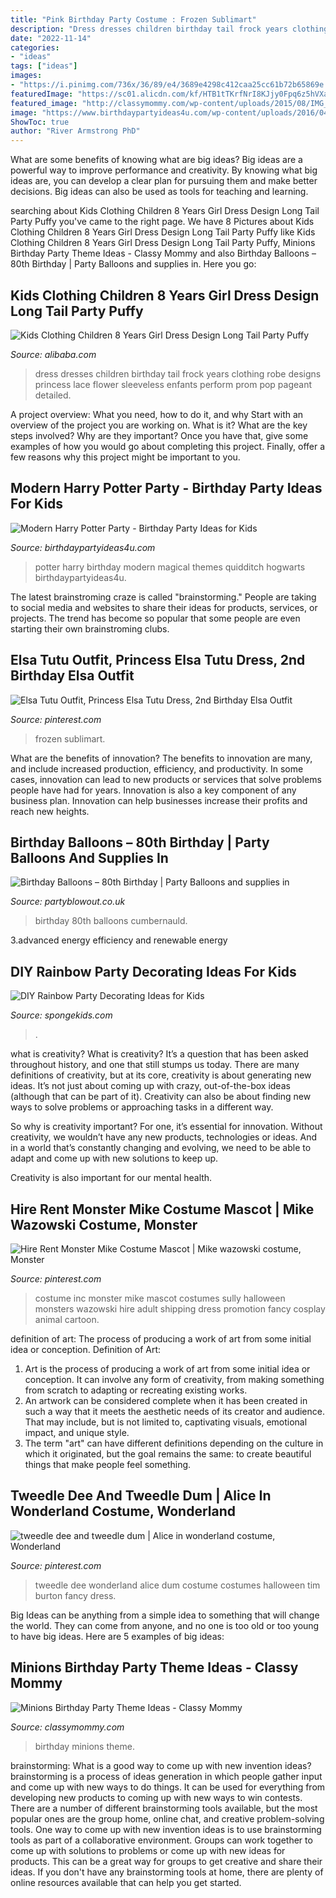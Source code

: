 ```yaml
---
title: "Pink Birthday Party Costume : Frozen Sublimart"
description: "Dress dresses children birthday tail frock years clothing robe designs princess lace flower sleeveless enfants perform prom pop pageant detailed"
date: "2022-11-14"
categories:
- "ideas"
tags: ["ideas"]
images:
- "https://i.pinimg.com/736x/36/89/e4/3689e4298c412caa25cc61b72b65869e.jpg"
featuredImage: "https://sc01.alicdn.com/kf/HTB1tTKrfNrI8KJjy0Fpq6z5hVXaC/231513130/HTB1tTKrfNrI8KJjy0Fpq6z5hVXaC.jpg"
featured_image: "http://classymommy.com/wp-content/uploads/2015/08/IMG_0598.jpg"
image: "https://www.birthdaypartyideas4u.com/wp-content/uploads/2016/04/Modern-Harry-Potter-Party-Hogwarts-Quidditch-Party-Ideas-550x785.jpg"
ShowToc: true
author: "River Armstrong PhD"
---
```



What are some benefits of knowing what are big ideas?
Big ideas are a powerful way to improve performance and creativity. By knowing what big ideas are, you can develop a clear plan for pursuing them and make better decisions. Big ideas can also be used as tools for teaching and learning.

	

		
searching about Kids Clothing Children 8 Years Girl Dress Design Long Tail Party Puffy you've came to the right page. We have 8 Pictures about Kids Clothing Children 8 Years Girl Dress Design Long Tail Party Puffy like Kids Clothing Children 8 Years Girl Dress Design Long Tail Party Puffy, Minions Birthday Party Theme Ideas - Classy Mommy and also Birthday Balloons – 80th Birthday | Party Balloons and supplies in. Here you go:
		
    
## Kids Clothing Children 8 Years Girl Dress Design Long Tail Party Puffy

<img loading=lazy src="https://sc01.alicdn.com/kf/HTB1tTKrfNrI8KJjy0Fpq6z5hVXaC/231513130/HTB1tTKrfNrI8KJjy0Fpq6z5hVXaC.jpg" onerror="this.onerror=null;this.src='https://tse2.mm.bing.net/th?id=OIP.mxpA3s0NMjfs6kBbu8aabQHaJ4&amp;pid=15.1';" alt="Kids Clothing Children 8 Years Girl Dress Design Long Tail Party Puffy">

_Source: alibaba.com_

>dress dresses children birthday tail frock years clothing robe designs princess lace flower sleeveless enfants perform prom pop pageant detailed. 

	

A project overview: What you need, how to do it, and why
Start with an overview of the project you are working on. What is it? What are the key steps involved? Why are they important? Once you have that, give some examples of how you would go about completing this project. Finally, offer a few reasons why this project might be important to you.

    
## Modern Harry Potter Party - Birthday Party Ideas For Kids

<img loading=lazy src="https://www.birthdaypartyideas4u.com/wp-content/uploads/2016/04/Modern-Harry-Potter-Party-Hogwarts-Quidditch-Party-Ideas-550x785.jpg" onerror="this.onerror=null;this.src='https://tse3.mm.bing.net/th?id=OIP.yEG2Jny7Kd7CrQmdBlmTCQHaKk&amp;pid=15.1';" alt="Modern Harry Potter Party - Birthday Party Ideas for Kids">

_Source: birthdaypartyideas4u.com_

>potter harry birthday modern magical themes quidditch hogwarts birthdaypartyideas4u. 

	

The latest brainstroming craze is called "brainstorming." People are taking to social media and websites to share their ideas for products, services, or projects. The trend has become so popular that some people are even starting their own brainstroming clubs.

    
## Elsa Tutu Outfit, Princess Elsa Tutu Dress, 2nd Birthday Elsa Outfit

<img loading=lazy src="https://i.pinimg.com/736x/36/89/e4/3689e4298c412caa25cc61b72b65869e.jpg" onerror="this.onerror=null;this.src='https://tse1.mm.bing.net/th?id=OIP.4Q66XKz3eMt4SsSccdnhWQHaJ4&amp;pid=15.1';" alt="Elsa Tutu Outfit, Princess Elsa Tutu Dress, 2nd Birthday Elsa Outfit">

_Source: pinterest.com_

>frozen sublimart. 

	

What are the benefits of innovation?
The benefits to innovation are many, and include increased production, efficiency, and productivity. In some cases, innovation can lead to new products or services that solve problems people have had for years. Innovation is also a key component of any business plan. Innovation can help businesses increase their profits and reach new heights.

    
## Birthday Balloons – 80th Birthday | Party Balloons And Supplies In

<img loading=lazy src="http://www.partyblowout.co.uk/wp-content/gallery/80th-birthday-1/2016-06-11-17.52.57-1.jpg" onerror="this.onerror=null;this.src='https://tse3.mm.bing.net/th?id=OIP.2XH-E9yEJnJ4DpYh7koEaAAAAA&amp;pid=15.1';" alt="Birthday Balloons – 80th Birthday | Party Balloons and supplies in">

_Source: partyblowout.co.uk_

>birthday 80th balloons cumbernauld. 

	

3.advanced energy efficiency and renewable energy

    
## DIY Rainbow Party Decorating Ideas For Kids

<img loading=lazy src="https://spongekids.com/wp-content/uploads/2014/11/diy-rainbow-party-decorating-ideas/5-rainbow-table-decor.jpg" onerror="this.onerror=null;this.src='https://tse1.mm.bing.net/th?id=OIP.nMuxdESfSZj1uaUReL2v-AHaLI&amp;pid=15.1';" alt="DIY Rainbow Party Decorating Ideas for Kids">

_Source: spongekids.com_

>. 

	

what is creativity?
What is creativity? It’s a question that has been asked throughout history, and one that still stumps us today. There are many definitions of creativity, but at its core, creativity is about generating new ideas.
It’s not just about coming up with crazy, out-of-the-box ideas (although that can be part of it). Creativity can also be about finding new ways to solve problems or approaching tasks in a different way.

So why is creativity important? For one, it’s essential for innovation. Without creativity, we wouldn’t have any new products, technologies or ideas. And in a world that’s constantly changing and evolving, we need to be able to adapt and come up with new solutions to keep up.

Creativity is also important for our mental health.

    
## Hire Rent Monster Mike Costume Mascot | Mike Wazowski Costume, Monster

<img loading=lazy src="https://i.pinimg.com/736x/64/57/fb/6457fb8d178baa9191f9a652d30bc3fb--mike-from-monsters-inc-costume-hire.jpg" onerror="this.onerror=null;this.src='https://tse3.mm.bing.net/th?id=OIP.1g-umrObaTfE8ts7pPlAlQHaJ6&amp;pid=15.1';" alt="Hire Rent Monster Mike Costume Mascot | Mike wazowski costume, Monster">

_Source: pinterest.com_

>costume inc monster mike mascot costumes sully halloween monsters wazowski hire adult shipping dress promotion fancy cosplay animal cartoon. 

	

definition of art: The process of producing a work of art from some initial idea or conception.
Definition of Art:
1. Art is the process of producing a work of art from some initial idea or conception. It can involve any form of creativity, from making something from scratch to adapting or recreating existing works.
2. An artwork can be considered complete when it has been created in such a way that it meets the aesthetic needs of its creator and audience. That may include, but is not limited to, captivating visuals, emotional impact, and unique style.
3. The term "art" can have different definitions depending on the culture in which it originated, but the goal remains the same: to create beautiful things that make people feel something.

    
## Tweedle Dee And Tweedle Dum | Alice In Wonderland Costume, Wonderland

<img loading=lazy src="https://i.pinimg.com/736x/87/79/ba/8779bab79a8c562be96a596a07b8f7d0--halloween-costume-ideas-halloween-party.jpg" onerror="this.onerror=null;this.src='https://tse4.mm.bing.net/th?id=OIP.kYxWjCGzrLtSSm73jeNLAwHaJ3&amp;pid=15.1';" alt="tweedle dee and tweedle dum | Alice in wonderland costume, Wonderland">

_Source: pinterest.com_

>tweedle dee wonderland alice dum costume costumes halloween tim burton fancy dress. 

	

Big Ideas can be anything from a simple idea to something that will change the world. They can come from anyone, and no one is too old or too young to have big ideas. Here are 5 examples of big ideas: 

    
## Minions Birthday Party Theme Ideas - Classy Mommy

<img loading=lazy src="http://classymommy.com/wp-content/uploads/2015/08/IMG_0598.jpg" onerror="this.onerror=null;this.src='https://tse1.mm.bing.net/th?id=OIP.9BjioKepljnWhUz8jmRmqAHaKX&amp;pid=15.1';" alt="Minions Birthday Party Theme Ideas - Classy Mommy">

_Source: classymommy.com_

>birthday minions theme. 

	

brainstorming: What is a good way to come up with new invention ideas?
brainstorming is a process of ideas generation in which people gather input and come up with new ways to do things. It can be used for everything from developing new products to coming up with new ways to win contests. There are a number of different brainstorming tools available, but the most popular ones are the group home, online chat, and creative problem-solving tools. 
One way to come up with new invention ideas is to use brainstorming tools as part of a collaborative environment. Groups can work together to come up with solutions to problems or come up with new ideas for products. This can be a great way for groups to get creative and share their ideas. If you don't have any brainstorming tools at home, there are plenty of online resources available that can help you get started.


